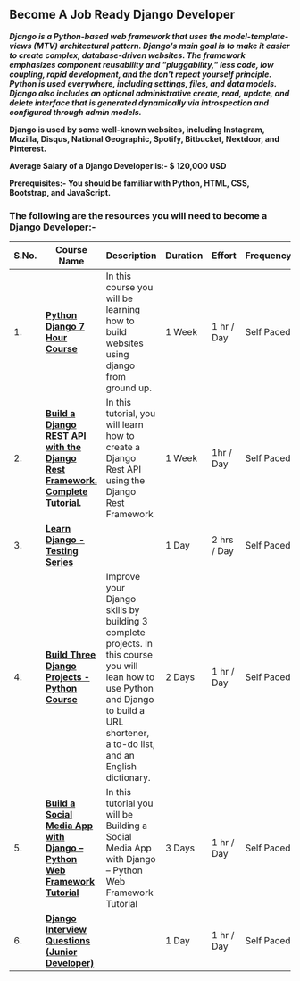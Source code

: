 ## Become A Job Ready Django Developer

***Django is a Python-based web framework that uses the model-template-views (MTV) architectural pattern. Django's main goal is to make it easier to create complex, database-driven websites. The framework emphasizes component reusability and "pluggability," less code, low coupling, rapid development, and the don't repeat yourself principle. Python is used everywhere, including settings, files, and data models. Django also includes an optional administrative create, read, update, and delete interface that is generated dynamically via introspection and configured through admin models.***

**Django is used by some well-known websites, including Instagram, Mozilla, Disqus, National Geographic, Spotify, Bitbucket, Nextdoor, and Pinterest.**
  
******Average Salary of a Django Developer is:- $ 120,000 USD******
  
  
******Prerequisites:- You should be familiar with Python, HTML, CSS, Bootstrap, and JavaScript.******
  
  
### ****The following are the resources you will need to become a Django Developer:-**** 

| S.No. |  Course Name | Description | Duration | Effort |  Frequency | Prerequisites | 
| ----    |  ----                  | ----               |  ----          | ----      | ----                |---- |
| 1. | **[**Python Django 7 Hour Course**](https://youtu.be/PtQiiknWUcI)** | In this course you will be learning how to build websites using django from ground up. | 1 Week | 1 hr / Day | Self Paced | Basics of Python, Html, and Css. |
| 2. | ****[Build a Django REST API with the Django Rest Framework. Complete Tutorial.](https://www.youtube.com/watch?v=c708Nf0cHrs)**** | In this tutorial, you will learn how to create a Django Rest API using the Django Rest Framework | 1 Week | 1hr / Day | Self Paced | Basics of Python |
|3.| ****[Learn Django - Testing Series](https://youtube.com/playlist?list=PLOLrQ9Pn6cay7t8VZ3wmn6QdAxzTx60F3)**** |  | 1 Day| 2 hrs / Day | Self Paced | You should be familiar with Django|
| 4. | ****[Build Three Django Projects - Python Course](https://youtu.be/qPtScmB8CgA)**** | Improve your Django skills by building 3 complete projects. In this course you will lean how to use Python and Django to build a URL shortener, a to-do list, and an English dictionary.| 2 Days | 1 hr / Day | Self Paced | Complete Understanding of Django Framework | 
| 5. | ****[Build a Social Media App with Django – Python Web Framework Tutorial](https://youtu.be/xSUm6iMtREA)**** | In this tutorial you will be Building a Social Media App with Django – Python Web Framework Tutorial | 3 Days | 1 hr / Day | Self Paced |Complete Understanding of Django | 
| 6.| **[Django Interview Questions (Junior Developer)](https://www.youtube.com/watch?v=9ai0b1LRMQM)** | | 1 Day | 1 hr / Day | Self Paced  |Complete Understanding of Django Framework|

